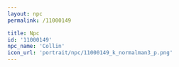 ```yaml
---
layout: npc
permalink: /11000149

title: Npc
id: '11000149'
npc_name: 'Collin'
icon_url: 'portrait/npc/11000149_k_normalman3_p.png'
---
```

